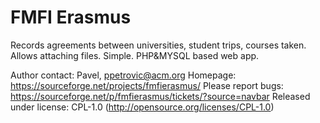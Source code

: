 # FMFI Erasmus

Records agreements between universities, student trips, courses taken. 
Allows attaching files. Simple. PHP&MYSQL based web app.

Author contact: Pavel, ppetrovic@acm.org
Homepage: https://sourceforge.net/projects/fmfierasmus/
Please report bugs: https://sourceforge.net/p/fmfierasmus/tickets/?source=navbar
Released under license: CPL-1.0 (http://opensource.org/licenses/CPL-1.0)
